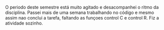 O periodo deste semestre está muito agitado e desacompanhei o ritmo da disciplina. Passei mais de uma semana trabalhando no código e mesmo assim nao conclui a tarefa, faltando as funçoes control C e control R. Fiz a atividade sozinho. 
